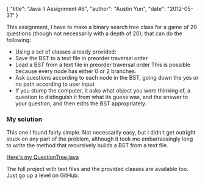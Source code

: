 {
    "title": "Java II Assignment #6",
    "author": "Austin Yun",
    "date": "2012-05-31"
}

This assignment, I have to make a binary search tree class for a game of 20
questions (though not necessarily with a depth of 20), that can do the
following:

* Using a set of classes already provided:
* Save the BST to a text file in preorder traversal order
* Load a BST from a text file in preorder traversal order This is possible
  because every node has either 0 or 2 branches.
* Ask questions according to each node in the BST, going down the yes or no path
  according to user input
* If you stump the computer, it asks what object you were thinking of, a
  question to distinguish it from what its guess was, and the answer to your
  question, and then edits the BST appropriately.

### My solution

This one I found fairly simple. Not necessarily easy, but I didn't get outright
stuck on any part of the problem, although it took me embarrassingly long to
write the method that recursively builds a BST from a text file.

[Here's my QuestionTree.java][1]

The full project with text files and the provided classes are available too.
Just go up a level on GitHub.

[1]: http://github.com/austinyun/C-Sci/blob/master/C-Sci-143/Assignment%206/src/QuestionTree.java
